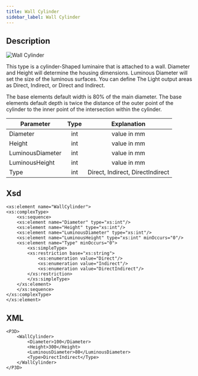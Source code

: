 ```yaml
---
title: Wall Cylinder
sidebar_label: Wall Cylinder
---
```


## Description

![Wall Cylinder](/img/docs/geometry/parametric/WallCylinder.webp)

This type is a cylinder-Shaped luminaire that is attached to a wall. Diameter and Height will determine the housing dimensions. Luminous Diameter will set the size of the luminous surfaces.
You can define The Light output areas as Direct, Indirect, or Direct and Indirect.

The base elements default width is 80% of the main diameter.
The base elements default depth is twice the distance of the outer point of the cylinder to the inner point of the intersection within the cylinder.

| Parameter        | Type |           Explanation            |
| ---------------- | :--: | :------------------------------: |
| Diameter         | int  |           value in mm            |
| Height           | int  |           value in mm            |
| LuminousDiameter | int  |           value in mm            |
| LuminousHeight   | int  |           value in mm            |
| Type             | int  | Direct, Indirect, DirectIndirect |

## Xsd

    <xs:element name="WallCylinder">
    <xs:complexType>
    	<xs:sequence>
    	<xs:element name="Diameter" type="xs:int"/>
    	<xs:element name="Height" type="xs:int"/>
    	<xs:element name="LuminousDiameter" type="xs:int"/>
    	<xs:element name="LuminousHeight" type="xs:int" minOccurs="0"/>
    	<xs:element name="Type" minOccurs="0">
    		<xs:simpleType>
    		<xs:restriction base="xs:string">
    			<xs:enumeration value="Direct"/>
    			<xs:enumeration value="Indirect"/>
    			<xs:enumeration value="DirectIndirect"/>
    		</xs:restriction>
    		</xs:simpleType>
    	</xs:element>
    	</xs:sequence>
    </xs:complexType>
    </xs:element>

## XML

    <P3D>
    	<WallCylinder>
    		<Diameter>100</Diameter>
    		<Height>300</Height>
    		<LuminousDiameter>80</LuminousDiameter>
    		<Type>DirectIndirect</Type>
    	</WallCylinder>
    </P3D>
